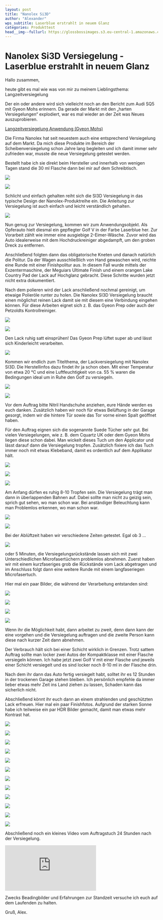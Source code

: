 ```yaml
---
layout: post
title: "Nanolex Si3D"
author: "Alexander"
wps_subtitle: Laserblue erstrahlt in neuem Glanz
categories: Produkttest
head__img--fullurl: https://glossbossimages.s3.eu-central-1.amazonaws.com/alex/nanolexsi3d/7.JPG
---
```

# Nanolex Si3D Versiegelung - Laserblue erstrahlt in neuem Glanz

Hallo zusammen,

heute gibt es mal wie was von mir zu meinem Lieblingsthema: Langzeitversiegelung
 
Der ein oder andere wird sich vielleicht noch an den Bericht zum Audi SQ5 mit Gyeon Mohs erinnern. Da gerade der Markt mit den „harten Versiegelungen“ explodiert, war es mal wieder an der Zeit was Neues auszuprobieren.

[Langzeitversiegelung Anwendung (Gyeon Mohs)](https://glossboss.de/allgemein/langzeitversiegelung-anwendung-gyeon-mohs)

Die Firma Nanolex hat seit neuestem auch eine entsprechend Versiegelung auf dem Markt. Da mich diese Produkte im Bereich der Scheibenversiegelung schon Jahre lang begleiten und ich damit immer sehr zufrieden war, musste die neue Versiegelung getestet werden.

Bestellt habe ich sie direkt beim Hersteller und innerhalb von wenigen Tagen stand die 30 ml Flasche dann bei mir auf dem Schreibtisch.

![](https://glossbossimages.s3.eu-central-1.amazonaws.com/alex/nanolexsi3d/1.jpg)

![](https://glossbossimages.s3.eu-central-1.amazonaws.com/alex/nanolexsi3d/2.jpg)

Schlicht und einfach gehalten reiht sich die SI3D Versiegelung in das typische Design der Nanolex-Produktreihe ein. Die Anleitung zur Versiegelung ist auch einfach und leicht verständlich gehalten.

![](https://glossbossimages.s3.eu-central-1.amazonaws.com/alex/nanolexsi3d/2a.jpg)

Nun genug zur Versiegelung, kommen wir zum Anwendungsobjekt. Als Opferauto hielt diesmal ein gepflegter Golf V in der Farbe Laserblue her. Zur Vorarbeit zählt wie immer eine ausgiebige 2-Eimer-Wäsche. Zuvor wird das Auto idealerweise mit dem Hochdruckreiniger abgedampft, um den groben Dreck zu entfernen. 

Anschließend folgten dann das obligatorische Kneten und danach natürlich die Politur. Da der Wagen ausschließlich von Hand gewaschen wird, reichte eine Runde mit einer Finishpolitur aus. In diesem Fall wurde mittels der Exzentermaschine, der Meguiars Ultimate Finish und einem orangen Lake Country Pad der Lack auf Hochglanz gebracht. Diese Schritte wurden jetzt nicht extra dokumentiert.

Nach dem polieren wird der Lack anschließend nochmal gereinigt, um etwaige Polieröle runter zu holen. Die Nanolex SI3D Versiegelung braucht einen möglichst reinen Lack damit sie mit diesem eine Verbindung eingehen können. Für diese Arbeiten eignet sich z. B. das Gyeon Prep oder auch der Petzoldts Kontrollreiniger.

![](https://glossbossimages.s3.eu-central-1.amazonaws.com/alex/nanolexsi3d/3.JPG)

![](https://glossbossimages.s3.eu-central-1.amazonaws.com/alex/nanolexsi3d/4.jpg)

Den Lack ruhig satt einsprühen! Das Gyeon Prep lüftet super ab und lässt sich Kinderleicht verarbeiten.

![](https://glossbossimages.s3.eu-central-1.amazonaws.com/alex/nanolexsi3d/5.JPG)
 
Kommen wir endlich zum Titelthema, der Lackversiegelung mit Nanolex SI3D. Die Herstellinfos dazu findet ihr ja schon oben. Mit einer Temperatur von etwa 20 °C und eine Luftfeuchtigkeit von ca. 55 % waren die Bedingungen ideal um in Ruhe den Golf zu versiegeln.

![](https://glossbossimages.s3.eu-central-1.amazonaws.com/alex/nanolexsi3d/6.JPG)

![](https://glossbossimages.s3.eu-central-1.amazonaws.com/alex/nanolexsi3d/7.JPG)
 
Vor dem Auftrag bitte Nitril Handschuhe anziehen, eure Hände werden es euch danken. Zusätzlich haben wir noch für etwas Belüftung in der Garage gesorgt, indem wir die hintere Tür sowie das Tor vorne einen Spalt geöffnet haben.
 
Für den Auftrag eignen sich die sogenannte Suede Tücher sehr gut. Bei vielen Versiegelungen, wie z. B. dem Cquartz UK oder dem Gyeon Mohs liegen diese schon dabei. Man wickelt dieses Tuch um den Applicator und lässt darauf dann die Versiegelung tropfen. Zusätzlich fixiere ich das Tuch immer noch mit etwas Klebeband, damit es ordentlich auf dem Applikator hält. 

![](https://glossbossimages.s3.eu-central-1.amazonaws.com/alex/nanolexsi3d/8.jpg)

![](https://glossbossimages.s3.eu-central-1.amazonaws.com/alex/nanolexsi3d/9.JPG)

![](https://glossbossimages.s3.eu-central-1.amazonaws.com/alex/nanolexsi3d/10.JPG)

Am Anfang dürfen es ruhig 8-10 Tropfen sein. Die Versiegelung trägt man dann in überlappenden Bahnen auf. Dabei sollte man nicht zu geizig sein, sprich gut sehen, wo man schon war. Bei anständiger Beleuchtung kann man Problemlos erkennen, wo man schon war.

![](https://glossbossimages.s3.eu-central-1.amazonaws.com/alex/nanolexsi3d/11.JPG)

![](https://glossbossimages.s3.eu-central-1.amazonaws.com/alex/nanolexsi3d/12.JPG)

Bei der Ablüftzeit haben wir verschiedene Zeiten getestet. Egal ob 3 …

![](https://glossbossimages.s3.eu-central-1.amazonaws.com/alex/nanolexsi3d/13.JPG)

oder 5 Minuten, die Versiegelungsrückstände lassen sich mit zwei Unterschiedlichen Microfasertüchern problemlos abnehmen. Zuerst haben wir mit einem kurzfaseriges grob die Rückstände vom Lack abgetragen und im Anschluss folgt dann eine weitere Runde mit einem langfaseriegen Microfasertuch.

Hier mal ein paar Bilder, die während der Verarbeitung entstanden sind:

![](https://glossbossimages.s3.eu-central-1.amazonaws.com/alex/nanolexsi3d/14.JPG)

![](https://glossbossimages.s3.eu-central-1.amazonaws.com/alex/nanolexsi3d/15.JPG)

![](https://glossbossimages.s3.eu-central-1.amazonaws.com/alex/nanolexsi3d/16.JPG)

![](https://glossbossimages.s3.eu-central-1.amazonaws.com/alex/nanolexsi3d/17.JPG)

Wenn ihr die Möglichkeit habt, dann arbeitet zu zweit, denn dann kann der eine vorgehen und die Versiegelung auftragen und die zweite Person kann diese nach kurzer Zeit dann abnehmen.

Der Verbrauch hält sich bei einer Schicht wirklich in Grenzen. Trotz sattem Auftrag sollte man locker zwei Autos der Kompaktklasse mit einer Flasche versiegeln können.
Ich habe jetzt zwei Golf V mit einer Flasche und jeweils einer Schicht versiegelt und es sind locker noch 8-10 ml in der Flasche drin.
 
Nach dem ihr dann das Auto fertig versiegelt habt, solltet ihr es 12 Stunden in der trockenen Garage stehen bleiben. Ich persönlich empfehle da immer lieber etwas mehr Zeit ins Land ziehen zu lassen, Schaden kann das sicherlich nicht.

Abschließend könnt ihr euch dann an einem strahlenden und geschützten Lack erfreuen. Hier mal ein paar Finishfotos. Aufgrund der starken Sonne habe ich teilweise ein par HDR Bilder gemacht, damit man etwas mehr Kontrast hat.

![](https://glossbossimages.s3.eu-central-1.amazonaws.com/alex/nanolexsi3d/18.JPG)

![](https://glossbossimages.s3.eu-central-1.amazonaws.com/alex/nanolexsi3d/19.JPG)

![](https://glossbossimages.s3.eu-central-1.amazonaws.com/alex/nanolexsi3d/20.JPG)

![](https://glossbossimages.s3.eu-central-1.amazonaws.com/alex/nanolexsi3d/21.jpg)

![](https://glossbossimages.s3.eu-central-1.amazonaws.com/alex/nanolexsi3d/22.jpg)

![](https://glossbossimages.s3.eu-central-1.amazonaws.com/alex/nanolexsi3d/23.jpg)

![](https://glossbossimages.s3.eu-central-1.amazonaws.com/alex/nanolexsi3d/24.JPG)

![](https://glossbossimages.s3.eu-central-1.amazonaws.com/alex/nanolexsi3d/24a.JPG)

![](https://glossbossimages.s3.eu-central-1.amazonaws.com/alex/nanolexsi3d/25.JPG)

![](https://glossbossimages.s3.eu-central-1.amazonaws.com/alex/nanolexsi3d/26.JPG)

![](https://glossbossimages.s3.eu-central-1.amazonaws.com/alex/nanolexsi3d/27.JPG)

![](https://glossbossimages.s3.eu-central-1.amazonaws.com/alex/nanolexsi3d/28.JPG)

Abschließend noch ein kleines Video vom Auftragstuch 24 Stunden nach der Versiegelung. 

<iframe class="content--video" src="https://www.youtube.com/embed/HttPltpJjio" frameborder="0" allowfullscreen></iframe>

Zwecks Beadingbilder und Erfahrungen zur Standzeit versuche ich euch auf dem Laufenden zu halten. 

Gruß, Alex.



